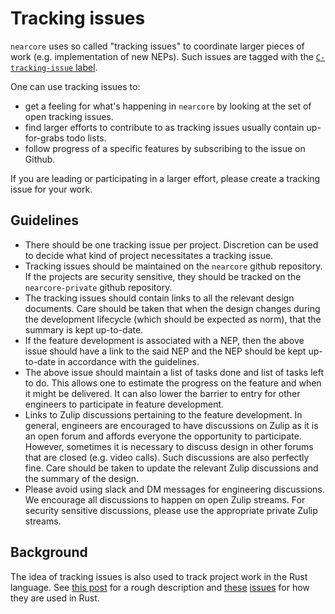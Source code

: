# Tracking issues

`nearcore` uses so called "tracking issues" to coordinate larger pieces of work
(e.g. implementation of new NEPs).  Such issues are tagged with the
[`C-tracking-issue`
label](https://github.com/near/nearcore/issues?q=is%3Aopen+is%3Aissue+label%3AC-tracking-issue).

One can use tracking issues to:
- get a feeling for what's happening in `nearcore` by looking at the set of
  open tracking issues.
- find larger efforts to contribute to as tracking issues usually contain
  up-for-grabs todo lists.
- follow progress of a specific features by subscribing to the issue on Github.

If you are leading or participating in a larger effort, please create a tracking
issue for your work.

## Guidelines

- There should be one tracking issue per project.  Discretion can be used to
  decide what kind of project necessitates a tracking issue.
- Tracking issues should be maintained on the `nearcore` github repository.  If
  the projects are security sensitive, they should be tracked on the
  `nearcore-private` github repository.
- The tracking issues should contain links to all the relevant design documents.
  Care should be taken that when the design changes during the development
  lifecycle (which should be expected as norm), that the summary is kept
  up-to-date.
- If the feature development is associated with a NEP, then the above issue
  should have a link to the said NEP and the NEP should be kept up-to-date in
  accordance with the guidelines.
- The above issue should maintain a list of tasks done and list of tasks left to
  do.  This allows one to estimate the progress on the feature and when it might
  be delivered.  It can also lower the barrier to entry for other engineers to
  participate in feature development.
- Links to Zulip discussions pertaining to the feature development.  In general,
  engineers are encouraged to have discussions on Zulip as it is an open forum
  and affords everyone the opportunity to participate.  However, sometimes it is
  necessary to discuss design in other forums that are closed (e.g. video
  calls).  Such discussions are also perfectly fine.  Care should be taken to
  update the relevant Zulip discussions and the summary of the design.
- Please avoid using slack and DM messages for engineering discussions.  We
  encourage all discussions to happen on open Zulip streams.  For security
  sensitive discussions, please use the appropriate private Zulip streams.

## Background

The idea of tracking issues is also used to track project work in the Rust
language.  See [this
post](https://internals.rust-lang.org/t/how-the-rust-issue-tracker-works/3951)
for a rough description and
[these](https://github.com/rust-lang/rust/issues/101840)
[issues](https://github.com/rust-lang/rust/issues/100717) for how they are used
in Rust.
